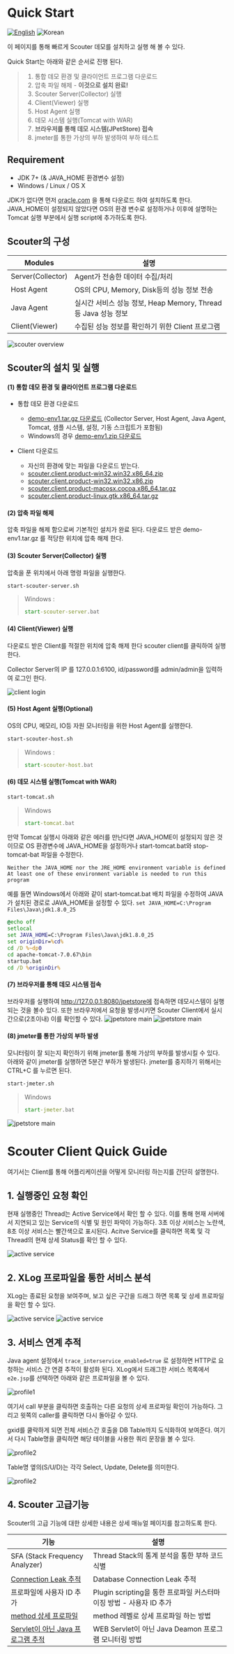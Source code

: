 # Quick Start
[![English](https://img.shields.io/badge/language-English-orange.svg)](Quick-Start.md) ![Korean](https://img.shields.io/badge/language-Korean-blue.svg)

이 페이지를 통해 빠르게 Scouter 데모를 설치하고 실행 해 볼 수 있다.

Quick Start는 아래와 같은 순서로 진행 된다.

> 1. 통합 데모 환경 및 클라이언트 프로그램 다운로드
> 2. 압축 파일 해제 - **이것으로 설치 완료!**
> 3. Scouter Server(Collector) 실행
> 4. Client(Viewer) 실행
> 5. Host Agent 실행
> 6. 데모 시스템 실행(Tomcat with WAR)
> 7. **브라우저를 통해 데모 시스템(JPetStore) 접속**
> 8. jmeter를 통한 가상의 부하 발생하여 부하 테스트

## Requirement
* JDK 7+ (& JAVA_HOME 환경변수 설정)
* Windows / Linux / OS X

JDK가 없다면 먼저 [oracle.com](http://www.oracle.com/technetwork/java/javase/downloads/jdk8-downloads-2133151.html) 을 통해 다운로드 하여 설치하도록 한다.
JAVA_HOME이 설정되지 않았다면 OS의 환경 변수로 설정하거나 이후에 설명하는 Tomcat 실행 부분에서 실행 script에 추가하도록 한다.


## Scouter의 구성
Modules           | 설명
----------------- | --------------------------
Server(Collector) | Agent가 전송한 데이터 수집/처리
Host Agent        | OS의 CPU, Memory, Disk등의 성능 정보 전송
Java Agent        | 실시간 서비스 성능 정보, Heap Memory, Thread 등 Java 성능 정보
Client(Viewer)    | 수집된 성능 정보를 확인하기 위한 Client 프로그램

![scouter overview](../img/main/scouter-overview.png)

## Scouter의 설치 및 실행

#### (1) 통합 데모 환경 및 클라이언트 프로그램 다운로드
 - 통합 데모 환경 다운로드
   - [demo-env1.tar.gz 다운로드](https://github.com/scouter-project/scouter-demo/releases/download/v1.8.0.RC/demo-env1.tar.gz) (Collector Server, Host Agent, Java Agent, Tomcat, 샘플 시스템, 설정, 기동 스크립트가 포함됨)
   - Windows의 경우 [demo-env1.zip 다운로드](https://github.com/scouter-project/scouter-demo/releases/download/v1.8.0.RC/demo-env1.zip)

 - Client 다운로드
   - 자신의 환경에 맞는 파일을 다운로드 받는다.
    - [scouter.client.product-win32.win32.x86_64.zip](https://github.com/scouter-project/scouter/releases/download/v1.8.0.RC1/scouter.client.product-win32.win32.x86_64.zip)
    - [scouter.client.product-win32.win32.x86.zip](https://github.com/scouter-project/scouter/releases/download/v1.8.0.RC1/scouter.client.product-win32.win32.x86.zip)
    - [scouter.client.product-macosx.cocoa.x86_64.tar.gz](https://github.com/scouter-project/scouter/releases/download/v1.8.0.RC1/scouter.client.product-macosx.cocoa.x86_64.tar.gz)
    - [scouter.client.product-linux.gtk.x86_64.tar.gz](https://github.com/scouter-project/scouter/releases/download/v1.8.0.RC1/scouter.client.product-linux.gtk.x86_64.tar.gz)

#### (2) 압축 파일 해제
 압축 파일을 해제 함으로써 기본적인 설치가 완료 된다.
 다운로드 받은  demo-env1.tar.gz 를 적당한 위치에 압축 해제 한다.
 
#### (3) Scouter Server(Collector) 실행
 압축을 푼 위치에서 아래 명령 파일을 실행한다.
 ```bash
 start-scouter-server.sh
 ```
 > Windows : 
 > ```bat
 > start-scouter-server.bat
 > ```

#### (4) Client(Viewer) 실행
 다운로드 받은 Client를 적절한 위치에 압축 해제 한다
 scouter client를 클릭하여 실행한다.

 Collector Server의 IP 를 127.0.0.1:6100, id/password를 admin/admin을 입력하여 로그인 한다.
 
![client login](../img/client/client-login.png)

#### (5) Host Agent 실행(Optional)
 OS의 CPU, 메모리, IO등 자원 모니터링을 위한 Host Agent를 실행한다.
 ```bash
 start-scouter-host.sh
 ```
 > Windows : 
 > ```bat
 > start-scouter-host.bat
 > ```

#### (6) 데모 시스템 실행(Tomcat with WAR)
 ```bash
 start-tomcat.sh
 ```

 > Windows 
 > ```bat
 > start-tomcat.bat
 > ```

만약 Tomcat 실행시 아래와 같은 에러를 만난다면 JAVA_HOME이 설정되지 않은 것이므로 OS 환경변수에 JAVA_HOME을 설정하거나
start-tomcat.bat와 stop-tomcat-bat 파일을 수정한다.
```
Neither the JAVA_HOME nor the JRE_HOME environment variable is defined
At least one of these environment variable is needed to run this program
```

예를 들면 Windows에서 아래와 같이 start-tomcat.bat 배치 파일을 수정하여 JAVA가 설치된 경로로 JAVA_HOME을 설정할 수 있다.
`set JAVA_HOME=C:\Program Files\Java\jdk1.8.0_25`

```bat
@echo off
setlocal
set JAVA_HOME=C:\Program Files\Java\jdk1.8.0_25
set originDir=%cd%
cd /D %~dp0
cd apache-tomcat-7.0.67\bin
startup.bat
cd /D %originDir%
```

#### (7) 브라우저를 통해 데모 시스템 접속
브라우저를 실행하여 http://127.0.0.1:8080/jpetstore에 접속하면 데모시스템이 실행되는 것을 볼수 있다.
또한 브라우저에서 요청을 발생시키면 Scouter Client에서 실시간으로(2초이내) 이를 확인할 수 있다.
![jpetstore main](../img/quickstart/jpet-main.png)
![jpetstore main](../img/quickstart/client-jpet-demo1.png)

#### (8) jmeter를 통한 가상의 부하 발생
모니터링이 잘 되는지 확인하기 위해 jmeter를 통해 가상의 부하를 발생시킬 수 있다.
아래와 같이 jmeter를 실행하면 5분간 부하가 발생된다.
jmeter를 중지하기 위해서는 CTRL+C 를 누르면 된다.
```bash
start-jmeter.sh
```
 > Windows
 > ```bat
 > start-jmeter.bat
 > ```

![jpetstore main](../img/quickstart/client-jmeter-demo1.png)

# Scouter Client Quick Guide
여기서는 Client를 통해 어플리케이션을 어떻게 모니터링 하는지를 간단히 설명한다.

## 1. 실행중인 요청 확인
현재 실행중인 Thread는 Active Service에서 확인 할 수 있다.
이를 통해 현재 서버에서 지연되고 있는 Service의 식별 및 원인 파악이 가능하다.
3초 이상 서비스는 노란색, 8초 이상 서비스는 빨간색으로 표시된다.
Acitve Service를 클릭하면 목록 및 각 Thread의 현재 상세 Status를 확인 할 수 있다.

![active service](../img/quickstart/active-service.png)


## 2. XLog 프로파일을 통한 서비스 분석
XLog는 종료된 요청을 보여주며, 보고 싶은 구간을 드래그 하면 목록 및 상세 프로파일을 확인 할 수 있다.

![active service](../img/quickstart/xlog1.png)
![active service](../img/quickstart/profile1.png)

## 3. 서비스 연계 추적
Java agent 설정에서 `trace_interservice_enabled=true` 로 설정하면 HTTP로 요청하는 서비스 간 연결 추적이 활성화 된다.
XLog에서 드래그한 서비스 목록에서 `e2e.jsp`를 선택하면 아래와 같은 프로파일을 볼 수 있다.

![profile1](../img/quickstart/interservice1.png)

여기서 call 부분을 클릭하면 호출하는 다른 요청의 상세 프로파일 확인이 가능하다.
그리고 윗쪽의 caller를 클릭하면 다시 돌아갈 수 있다.

gxid를 쿨락하게 되면 전체 서비스간 호출을 DB Table까지 도식화하여 보여준다.
여기서 다시 Table명을 클릭하면 해당 테이블을 사용한 쿼리 문장을 볼 수 있다.

![profile2](../img/quickstart/interservice2.png)

Table명 옆의(S/U/D)는 각각 Select, Update, Delete를 의미한다.

![profile2](../img/quickstart/topology-table.png)


## 4. Scouter 고급기능

Scouter의 고급 기능에 대한 상세한 내용은 상세 매뉴얼 페이지를 참고하도록 한다.


기능          |        설명
------------ | --------------
SFA (Stack Frequency Analyzer)  | Thread Stack의 통계 분석을 통한 부하 코드 식별
[Connection Leak 추적](../tech/JDBC-Connection-Leak-Trace_kr.md)             | Database Connection Leak 추적
프로파일에 사용자 ID 추가            | Plugin scripting을 통한 프로파일 커스터마이징 방법 - 사용자 ID 추가
[method 상세 프로파일](../use-case/Method-Profiling_kr.md)              | method 레벨로 상세 프로파일 하는 방법
[Servlet이 아닌 Java 프로그램 추적](../use-case/NON-HTTP-Service-Trace_kr.md)    | WEB Servlet이 아닌 Java Deamon 프로그램 모니터링 방법


